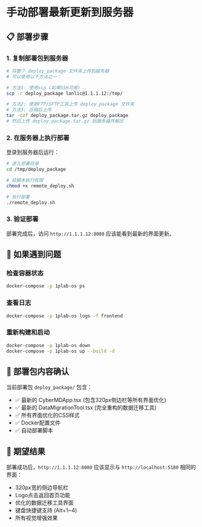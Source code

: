 # 手动部署最新更新到服务器

## 📋 部署步骤

### 1. 复制部署包到服务器
```bash
# 将整个 deploy_package 文件夹上传到服务器
# 可以使用以下方法之一：

# 方法1: 使用scp (如果SSH可用)
scp -r deploy_package lanlic@1.1.1.12:/tmp/

# 方法2: 使用FTP/SFTP工具上传 deploy_package 文件夹
# 方法3: 压缩后上传
tar -czf deploy_package.tar.gz deploy_package
# 然后上传 deploy_package.tar.gz 到服务器并解压
```

### 2. 在服务器上执行部署
登录到服务器后运行：

```bash
# 进入部署目录
cd /tmp/deploy_package

# 给脚本执行权限
chmod +x remote_deploy.sh

# 执行部署
./remote_deploy.sh
```

### 3. 验证部署
部署完成后，访问 `http://1.1.1.12:8080` 应该能看到最新的界面更新。

## 🔧 如果遇到问题

### 检查容器状态
```bash
docker-compose -p 1plab-os ps
```

### 查看日志
```bash
docker-compose -p 1plab-os logs -f frontend
```

### 重新构建和启动
```bash
docker-compose -p 1plab-os down
docker-compose -p 1plab-os up --build -d
```

## 📁 部署包内容确认
当前部署包 `deploy_package/` 包含：
- ✅ 最新的 CyberMDApp.tsx (包含320px侧边栏等所有界面优化)
- ✅ 最新的 DataMigrationTool.tsx (完全重构的数据迁移工具)
- ✅ 所有界面优化的CSS样式
- ✅ Docker配置文件
- ✅ 自动部署脚本

## 🎯 期望结果
部署成功后，`http://1.1.1.12:8080` 应该显示与 `http://localhost:5180` 相同的界面：
- 320px宽的侧边导航栏
- Logo点击返回首页功能
- 优化的数据迁移工具界面
- 键盘快捷键支持 (Alt+1~4)
- 所有视觉增强效果
